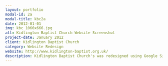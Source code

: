 ```yaml
---
layout: portfolio
modal-id: 2a
modal-title: kbc2a
date: 2012-01-01
img: kbc_1066x666.jpg
alt: Kidlington Baptist Church Website Screenshot
project-date: January 2012
client: Kidlington Baptist Church
category: Website Redesign
website: http://www.kidlington-baptist.org.uk/
description: Kidlington Baptist Church's was redesigned using Google Sites, to create a simple and cost effect website, serving the church.
---
```

